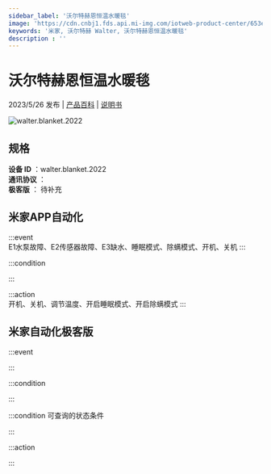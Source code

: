 ```yaml
---
sidebar_label: '沃尔特赫恩恒温水暖毯'
image: 'https://cdn.cnbj1.fds.api.mi-img.com/iotweb-product-center/653e75e603739e959b4709e3923fb924_1658677372918.png?GalaxyAccessKeyId=AKVGLQWBOVIRQ3XLEW&Expires=9223372036854775807&Signature=GWfN33/OfGdXzJdym29X9CaxoxY='
keywords: '米家, 沃尔特赫 Walter, 沃尔特赫恩恒温水暖毯'
description : ''
---
```

# 沃尔特赫恩恒温水暖毯

2023/5/26 发布 | [产品百科](https://home.mi.com/webapp/content/baike/product/index.html?model=walter.blanket.2022/) | [说明书](https://home.mi.com/views/introduction.html?model=walter.blanket.2022&region=cn)

![walter.blanket.2022](https://cdn.cnbj1.fds.api.mi-img.com/iotweb-product-center/653e75e603739e959b4709e3923fb924_1658677372918.png?GalaxyAccessKeyId=AKVGLQWBOVIRQ3XLEW&Expires=9223372036854775807&Signature=GWfN33/OfGdXzJdym29X9CaxoxY=)

## 规格  
> 
**设备 ID** ：walter.blanket.2022  
**通讯协议** ：  
**极客版**  ： 待补充 


## 米家APP自动化  

:::event  
E1水泵故障、E2传感器故障、E3缺水、睡眠模式、除螨模式、开机、关机
:::

:::condition  

:::

:::action   
开机、关机、调节温度、开启睡眠模式、开启除螨模式
:::

## 米家自动化极客版  

:::event  

:::

:::condition  

:::

:::condition 可查询的状态条件  

:::

:::action  

:::

        
